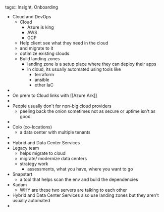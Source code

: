 tags:: Insight, Onboarding

- Cloud and DevOps
	- Cloud
		- Azure is king
		- AWS
		- GCP
	- Help client see what they need in the cloud
	- and migrate to it
	- optimize existing clouds
	- Build landing zones
		- landing zone is a setup place where they can deploy their apps
		- in cloud, its usually automated using tools like
			- terraform
			- ansible
			- other IaC
-
- On prem to Cloud links with [[Azure Ark]]
-
- People usually don't for non-big cloud providers
	- peeling back the onion sometimes not as secure or uptime isn't as good
-
- Colo (co-locations)
	- a data center with multiple tenants
-
- Hybrid and Data Center Services
- Legacy team
	- helps migrate to cloud
	- migrate/ modernize data centers
	- strategy work
		- assessments, what you have, where you want to go
- Snapstart
	- a tool that helps scan the env and build the dependencies
- Kadam
	- WHY are these two servers are talking to each other
- Hybrid and Data Center Services also use landing zones
  but they aren't usually automated
-